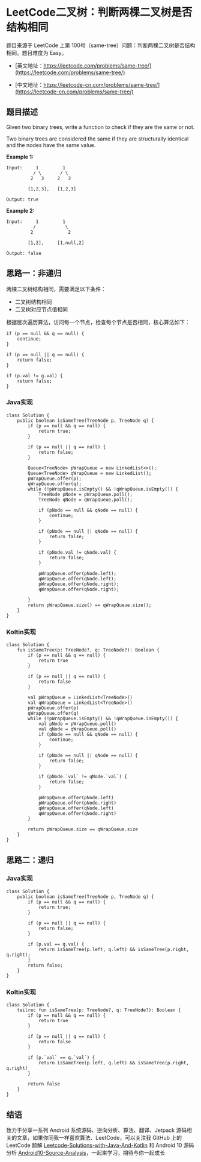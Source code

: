 # LeetCode二叉树：判断两棵二叉树是否结构相同

题目来源于 LeetCode 上第 100号（same-tree）问题：判断两棵二叉树是否结构相同。题目难度为 Easy。

* [英文地址：https://leetcode.com/problems/same-tree/](https://leetcode.com/problems/same-tree/)

* [中文地址：https://leetcode-cn.com/problems/same-tree/](https://leetcode-cn.com/problems/same-tree/)

## 题目描述

Given two binary trees, write a function to check if they are the same or not.

Two binary trees are considered the same if they are structurally identical and the nodes have the same value.

**Example 1:**

```
Input:     1         1
          / \       / \
         2   3     2   3

        [1,2,3],   [1,2,3]

Output: true
```

**Example 2:**

```
Input:     1         1
          /           \
         2             2

        [1,2],     [1,null,2]

Output: false
```

## 思路一：非递归

两棵二叉树结构相同，需要满足以下条件：

* 二叉树结构相同
* 二叉树对应节点值相同

根据层次遍历算法，访问每一个节点，检查每个节点是否相同，核心算法如下：

```
if (p == null && q == null) {
    continue;
}

if (p == null || q == null) {
    return false;
}

if (p.val != q.val) {
    return false;
}
```

### Java实现

```
class Solution {
    public boolean isSameTree(TreeNode p, TreeNode q) {
        if (p == null && q == null) {
            return true;
        }

        if (p == null || q == null) {
            return false;
        }

        Queue<TreeNode> pWrapQueue = new LinkedList<>();
        Queue<TreeNode> qWrapQueue = new LinkedList();
        pWrapQueue.offer(p);
        qWrapQueue.offer(q);
        while (!pWrapQueue.isEmpty() && !qWrapQueue.isEmpty()) {
            TreeNode pNode = pWrapQueue.poll();
            TreeNode qNode = qWrapQueue.poll();

            if (pNode == null && qNode == null) {
                continue;
            }

            if (pNode == null || qNode == null) {
                return false;
            }

            if (pNode.val != qNode.val) {
                return false;
            }

            pWrapQueue.offer(pNode.left);
            qWrapQueue.offer(qNode.left);
            pWrapQueue.offer(pNode.right);
            qWrapQueue.offer(qNode.right);

        }
        return pWrapQueue.size() == qWrapQueue.size();
    }
}
```

### Koltin实现

```
class Solution {
    fun isSameTree(p: TreeNode?, q: TreeNode?): Boolean {
        if (p == null && q == null) {
            return true
        }

        if (p == null || q == null) {
            return false
        }

        val pWrapQueue = LinkedList<TreeNode>()
        val qWrapQueue = LinkedList<TreeNode>()
        pWrapQueue.offer(p)
        qWrapQueue.offer(q)
        while (!pWrapQueue.isEmpty() && !qWrapQueue.isEmpty()) {
            val pNode = pWrapQueue.poll()
            val qNode = qWrapQueue.poll()
            if (pNode == null && qNode == null) {
                continue;
            }

            if (pNode == null || qNode == null) {
                return false;
            }

            if (pNode.`val` != qNode.`val`) {
                return false;
            }

            pWrapQueue.offer(pNode.left)
            pWrapQueue.offer(pNode.right)
            qWrapQueue.offer(qNode.left)
            qWrapQueue.offer(qNode.right)
        }

        return pWrapQueue.size == qWrapQueue.size
    }
}
```

## 思路二：递归


### Java实现

```
class Solution {
    public boolean isSameTree(TreeNode p, TreeNode q) {
        if (p == null && q == null) {
            return true;
        }

        if (p == null || q == null) {
            return false;
        }

        if (p.val == q.val) {
            return isSameTree(p.left, q.left) && isSameTree(p.right, q.right);
        }
        return false;
    }
}
```

### Koltin实现

```
class Solution {
    tailrec fun isSameTree(p: TreeNode?, q: TreeNode?): Boolean {
        if (p == null && q == null) {
            return true
        }

        if (p == null || q == null) {
            return false
        }

        if (p.`val` == q.`val`) {
            return isSameTree(p.left, q.left) && isSameTree(p.right, q.right)
        }

        return false
    }
}
```


## 结语

致力于分享一系列 Android 系统源码、逆向分析、算法、翻译、Jetpack  源码相关的文章，如果你同我一样喜欢算法、LeetCode，可以关注我 GitHub 上的 LeetCode 题解 [Leetcode-Solutions-with-Java-And-Kotlin](https://github.com/hi-dhl/Leetcode-Solutions-with-Java-And-Kotlin) 和  Android 10 源码分析 [Android10-Source-Analysis](https://github.com/hi-dhl/Android10-Source-Analysis)，一起来学习，期待与你一起成长

